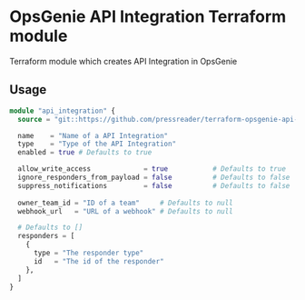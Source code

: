 # OpsGenie API Integration Terraform module

Terraform module which creates API Integration in OpsGenie

## Usage

```terraform
module "api_integration" {
  source = "git::https://github.com/pressreader/terraform-opsgenie-api-integration.git?ref=v1.0.0"

  name    = "Name of a API Integration"
  type    = "Type of the API Integration"
  enabled = true # Defaults to true

  allow_write_access             = true           # Defaults to true
  ignore_responders_from_payload = false          # Defaults to false
  suppress_notifications         = false          # Defaults to false
  
  owner_team_id = "ID of a team"     # Defaults to null
  webhook_url   = "URL of a webhook" # Defaults to null

  # Defaults to []
  responders = [
    {
      type = "The responder type"
      id   = "The id of the responder"
    },
  ]
}
```